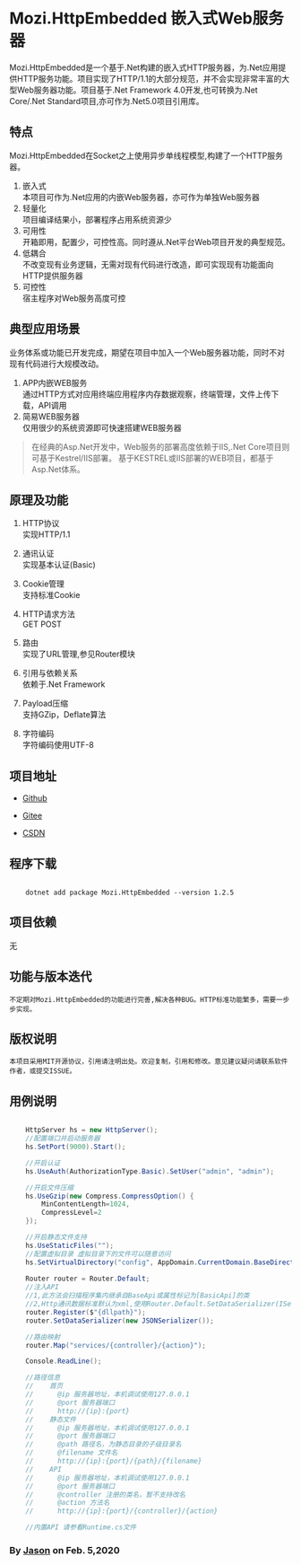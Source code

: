 ﻿# Mozi.HttpEmbedded 嵌入式Web服务器

Mozi.HttpEmbedded是一个基于.Net构建的嵌入式HTTP服务器，为.Net应用提供HTTP服务功能。项目实现了HTTP/1.1的大部分规范，并不会实现非常丰富的大型Web服务器功能。项目基于.Net Framework 4.0开发,也可转换为.Net Core/.Net Standard项目,亦可作为.Net5.0项目引用库。

## 特点

Mozi.HttpEmbedded在Socket之上使用异步单线程模型,构建了一个HTTP服务器。

1. 嵌入式  
	本项目可作为.Net应用的内嵌Web服务器，亦可作为单独Web服务器
2. 轻量化  
	项目编译结果小，部署程序占用系统资源少
3. 可用性  
	开箱即用，配置少，可控性高。同时遵从.Net平台Web项目开发的典型规范。
4. 低耦合  
	不改变现有业务逻辑，无需对现有代码进行改造，即可实现现有功能面向HTTP提供服务器
5. 可控性  
	宿主程序对Web服务高度可控

## 典型应用场景

业务体系或功能已开发完成，期望在项目中加入一个Web服务器功能，同时不对现有代码进行大规模改动。

1. APP内嵌WEB服务  
	通过HTTP方式对应用终端应用程序内存数据观察，终端管理，文件上传下载，API调用
2. 简易WEB服务器  
	仅用很少的系统资源即可快速搭建WEB服务器

> 在经典的Asp.Net开发中，Web服务的部署高度依赖于IIS,.Net Core项目则可基于Kestrel/IIS部署。
> 基于KESTREL或IIS部署的WEB项目，都基于Asp.Net体系。

## 原理及功能

1. HTTP协议  
	实现HTTP/1.1

2. 通讯认证  
	实现基本认证(Basic)

3. Cookie管理  
	支持标准Cookie

4. HTTP请求方法  
	GET POST

5. 路由  
	实现了URL管理,参见Router模块

6. 引用与依赖关系  
	依赖于.Net Framework

7. Payload压缩  
	支持GZip，Deflate算法

8. 字符编码  
	字符编码使用UTF-8 

## 项目地址

- [Github][github]

- [Gitee][gitee]

- [CSDN][codechina]

## 程序下载

~~~shell

	dotnet add package Mozi.HttpEmbedded --version 1.2.5

~~~
## 项目依赖  

无

## 功能与版本迭代

	不定期对Mozi.HttpEmbedded的功能进行完善,解决各种BUG。HTTP标准功能繁多，需要一步步实现。

## 版权说明
	本项目采用MIT开源协议，引用请注明出处。欢迎复制，引用和修改。意见建议疑问请联系软件作者，或提交ISSUE。

## 用例说明

~~~csharp

    HttpServer hs = new HttpServer();
    //配置端口并启动服务器
    hs.SetPort(9000).Start();

    //开启认证
    hs.UseAuth(AuthorizationType.Basic).SetUser("admin", "admin");

    //开启文件压缩
    hs.UseGzip(new Compress.CompressOption() { 
        MinContentLength=1024,
        CompressLevel=2
    });

    //开启静态文件支持
    hs.UseStaticFiles("");
	//配置虚拟目录 虚拟目录下的文件可以随意访问
	hs.SetVirtualDirectory("config", AppDomain.CurrentDomain.BaseDirectory + @"Config\");
	
	Router router = Router.Default;
	//注入API
    //1,此方法会扫描程序集内继承自BaseApi或属性标记为[BasicApi]的类
    //2,Http通讯数据标准默认为xml,使用Router.Default.SetDataSerializer(ISerializer ser)更改序列化类型
    router.Register($"{dllpath}");
	router.SetDataSerializer(new JSONSerializer());

    //路由映射
    router.Map("services/{controller}/{action}");

    Console.ReadLine();

	//路径信息
    //    首页
    //      @ip 服务器地址，本机调试使用127.0.0.1
    //      @port 服务器端口 
    //      http://{ip}:{port}
    //    静态文件
    //      @ip 服务器地址，本机调试使用127.0.0.1
    //      @port 服务器端口 
    //      @path 路径名，为静态目录的子级目录名
    //      @filename 文件名
    //      http://{ip}:{port}/{path}/{filename} 
    //    API
    //      @ip 服务器地址，本机调试使用127.0.0.1
    //      @port 服务器端口 
    //      @controller 注册的类名，暂不支持改名
    //      @action 方法名
    //      http://{ip}:{port}/{controller}/{action}

    //内置API 请参看Runtime.cs文件

~~~

### By [Jason][1] on Feb. 5,2020

[1]:mailto:brotherqian@163.com
[gitee]:https://gitee.com/myui_admin/mozi.git
[github]:https://github.com/MoziCoder/Mozi.HttpEmbedded.git
[codechina]:https://codechina.csdn.net/mozi/mozi.httpembedded.git